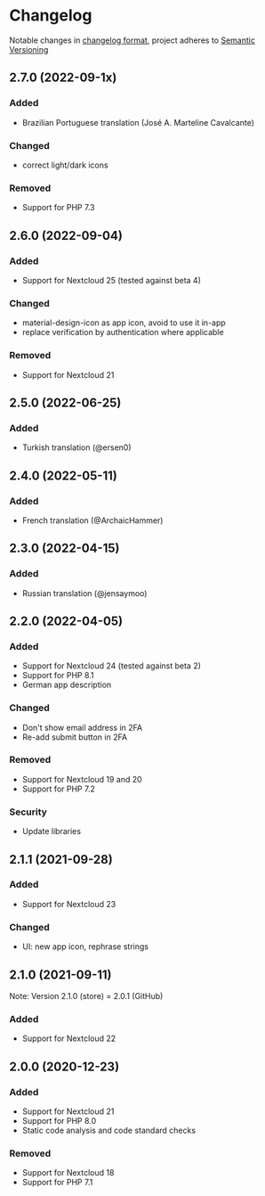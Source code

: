 # Changelog
Notable changes in [changelog format](https://keepachangelog.com/en/1.0.0/), project adheres to [Semantic Versioning](https://semver.org/spec/v2.0.0.html)

## 2.7.0 (2022-09-1x)

### Added

* Brazilian Portuguese translation (José A. Marteline Cavalcante)

### Changed

* correct light/dark icons

### Removed

- Support for PHP 7.3

## 2.6.0 (2022-09-04)

### Added

- Support for Nextcloud 25 (tested against beta 4)

### Changed

- material-design-icon as app icon, avoid to use it in-app
- replace verification by authentication where applicable

### Removed

- Support for Nextcloud 21

## 2.5.0 (2022-06-25)

### Added

- Turkish translation (@ersen0)

## 2.4.0 (2022-05-11)

### Added

- French translation (@ArchaicHammer)

## 2.3.0 (2022-04-15)

### Added

- Russian translation (@jensaymoo)

## 2.2.0 (2022-04-05)

### Added

- Support for Nextcloud 24 (tested against beta 2)
- Support for PHP 8.1
- German app description

### Changed

- Don't show email address in 2FA
- Re-add submit button in 2FA

### Removed

- Support for Nextcloud 19 and 20
- Support for PHP 7.2

### Security

- Update libraries

## 2.1.1 (2021-09-28)

### Added

- Support for Nextcloud 23

### Changed

- UI: new app icon, rephrase strings

## 2.1.0 (2021-09-11)

Note: Version 2.1.0 (store) = 2.0.1 (GitHub)

### Added

- Support for Nextcloud 22

## 2.0.0 (2020-12-23)

### Added

- Support for Nextcloud 21
- Support for PHP 8.0
- Static code analysis and code standard checks

### Removed

- Support for Nextcloud 18
- Support for PHP 7.1
